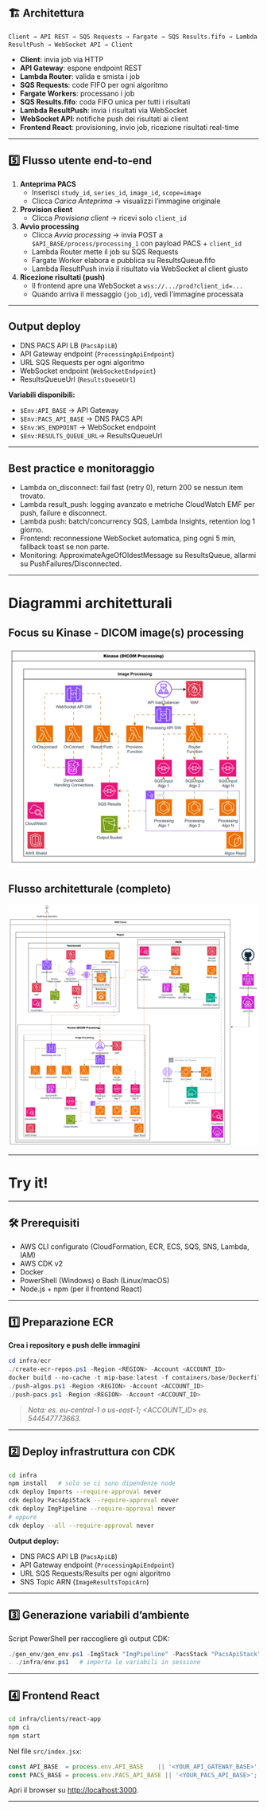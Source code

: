 ## 🏗️ Architettura

```
Client → API REST → SQS Requests → Fargate → SQS Results.fifo → Lambda ResultPush → WebSocket API → Client
```

- **Client**: invia job via HTTP
- **API Gateway**: espone endpoint REST
- **Lambda Router**: valida e smista i job
- **SQS Requests**: code FIFO per ogni algoritmo
- **Fargate Workers**: processano i job
- **SQS Results.fifo**: coda FIFO unica per tutti i risultati
- **Lambda ResultPush**: invia i risultati via WebSocket
- **WebSocket API**: notifiche push dei risultati ai client
- **Frontend React**: provisioning, invio job, ricezione risultati real-time

---

## 5️⃣ Flusso utente end‑to‑end

1. **Anteprima PACS**
   - Inserisci `study_id`, `series_id`, `image_id`, `scope=image`
   - Clicca _Carica Anteprima_ → visualizzi l’immagine originale
2. **Provision client**
   - Clicca _Provisiona client_ → ricevi solo `client_id`
3. **Avvio processing**
   - Clicca _Avvia processing_ → invia POST a `$API_BASE/process/processing_1` con payload PACS + `client_id`
   - Lambda Router mette il job su SQS Requests
   - Fargate Worker elabora e pubblica su ResultsQueue.fifo
   - Lambda ResultPush invia il risultato via WebSocket al client giusto
4. **Ricezione risultati (push)**
   - Il frontend apre una WebSocket a `wss://.../prod?client_id=...`
   - Quando arriva il messaggio (`job_id`), vedi l’immagine processata

---

## Output deploy

- DNS PACS API LB (`PacsApiLB`)
- API Gateway endpoint (`ProcessingApiEndpoint`)
- URL SQS Requests per ogni algoritmo
- WebSocket endpoint (`WebSocketEndpoint`)
- ResultsQueueUrl (`ResultsQueueUrl`)

**Variabili disponibili:**
- `$Env:API_BASE`         → API Gateway
- `$Env:PACS_API_BASE`    → DNS PACS API
- `$Env:WS_ENDPOINT`      → WebSocket endpoint
- `$Env:RESULTS_QUEUE_URL`→ ResultsQueueUrl

---

## Best practice e monitoraggio

- Lambda on_disconnect: fail fast (retry 0), return 200 se nessun item trovato.
- Lambda result_push: logging avanzato e metriche CloudWatch EMF per push, failure e disconnect.
- Lambda push: batch/concurrency SQS, Lambda Insights, retention log 1 giorno.
- Frontend: reconnessione WebSocket automatica, ping ogni 5 min, fallback toast se non parte.
- Monitoring: ApproximateAgeOfOldestMessage su ResultsQueue, allarmi su PushFailures/Disconnected.

---

# Diagrammi architetturali

## Focus su Kinase - DICOM image(s) processing
![architecturekinase31072025](docs/architecturekinase31072025.png)

## Flusso architetturale (completo)

![architecture31072025](docs/architecture31072025.png)

---

# Try it!

---

## 🛠️ Prerequisiti

- AWS CLI configurato (CloudFormation, ECR, ECS, SQS, SNS, Lambda, IAM)
- AWS CDK v2
- Docker
- PowerShell (Windows) o Bash (Linux/macOS)
- Node.js + npm (per il frontend React)

---

## 1️⃣ Preparazione ECR

**Crea i repository e push delle immagini**

```powershell
cd infra/ecr
./create-ecr-repos.ps1 -Region <REGION> -Account <ACCOUNT_ID>
docker build --no-cache -t mip-base:latest -f containers/base/Dockerfile . #se si vuole ripartire alla base senza cache
./push-algos.ps1 -Region <REGION> -Account <ACCOUNT_ID>
./push-pacs.ps1 -Region <REGION> -Account <ACCOUNT_ID>
```

> _Nota: <REGION> es. eu-central-1 o us-east-1; <ACCOUNT_ID> es. 544547773663._

---

## 2️⃣ Deploy infrastruttura con CDK

```bash
cd infra
npm install   # solo se ci sono dipendenze node
cdk deploy Imports --require-approval never
cdk deploy PacsApiStack --require-approval never
cdk deploy ImgPipeline --require-approval never
# oppure
cdk deploy --all --require-approval never
```

**Output deploy:**
- DNS PACS API LB (`PacsApiLB`)
- API Gateway endpoint (`ProcessingApiEndpoint`)
- URL SQS Requests/Results per ogni algoritmo
- SNS Topic ARN (`ImageResultsTopicArn`)

---

## 3️⃣ Generazione variabili d’ambiente

Script PowerShell per raccogliere gli output CDK:

```powershell
./gen_env/gen_env.ps1 -ImgStack "ImgPipeline" -PacsStack "PacsApiStack"
. ./infra/env.ps1   # importa le variabili in sessione
```

---

## 4️⃣ Frontend React

```bash
cd infra/clients/react-app
npm ci
npm start
```

Nel file `src/index.jsx`:
```js
const API_BASE  = process.env.API_BASE    || '<YOUR_API_GATEWAY_BASE>';
const PACS_BASE = process.env.PACS_API_BASE || '<YOUR_PACS_API_BASE>';
```
Apri il browser su [http://localhost:3000](http://localhost:3000).

---
